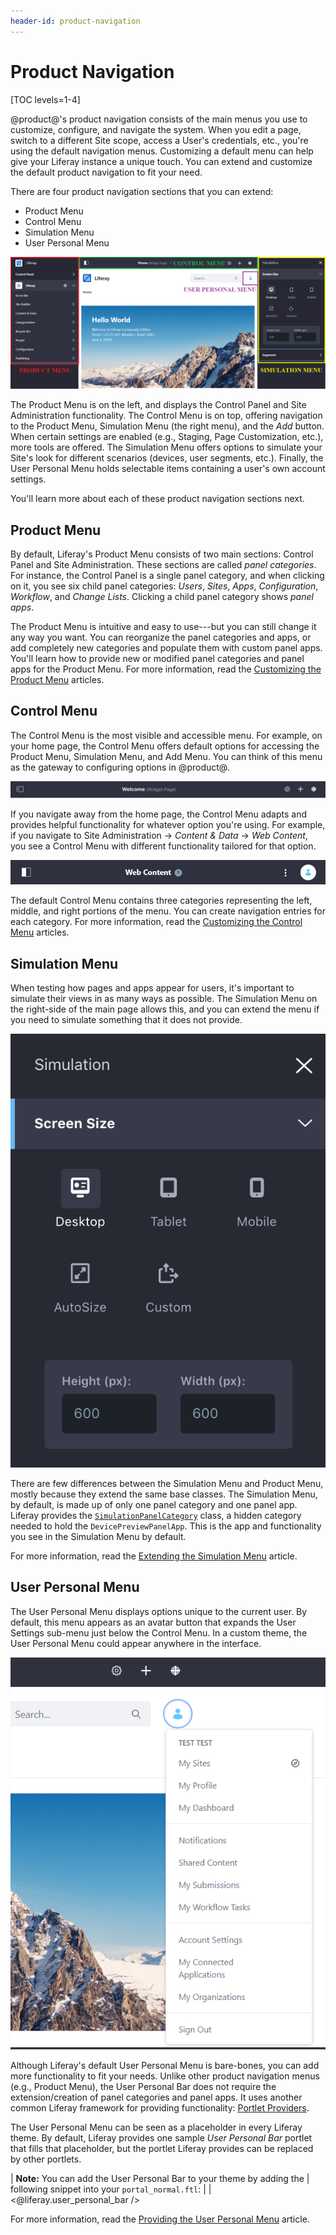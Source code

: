 ```yaml
---
header-id: product-navigation
---
```


# Product Navigation

[TOC levels=1-4]

@product@'s product navigation consists of the main menus you use to customize,
configure, and navigate the system. When you edit a page, switch to a different
Site scope, access a User's credentials, etc., you're using the default
navigation menus. Customizing a default menu can help give your Liferay instance
a unique touch. You can extend and customize the default product navigation to
fit your need.

There are four product navigation sections that you can extend:

- Product Menu
- Control Menu
- Simulation Menu
- User Personal Menu

![Figure 1: The main product navigation menus include the Product Menu, Control Menu, Simulation Menu and User Personal Menu.](../../images/product-navigation-summary.png)

The Product Menu is on the left, and displays the Control Panel and Site
Administration functionality. The Control Menu is on top, offering navigation to
the Product Menu, Simulation Menu (the right menu), and the *Add* button. When
certain settings are enabled (e.g., Staging, Page Customization, etc.), more
tools are offered. The Simulation Menu offers options to simulate your Site's
look for different scenarios (devices, user segments, etc.). Finally, the User
Personal Menu holds selectable items containing a user's own account settings.

You'll learn more about each of these product navigation sections next.

## Product Menu

By default, Liferay's Product Menu consists of two main sections: Control Panel
and Site Administration. These sections are called *panel categories*. For
instance, the Control Panel is a single panel category, and when clicking on it,
you see six child panel categories: *Users*, *Sites*, *Apps*, *Configuration*,
*Workflow*, and *Change Lists*. Clicking a child panel category shows *panel
apps*.

The Product Menu is intuitive and easy to use---but you can still change it any
way you want. You can reorganize the panel categories and apps, or add
completely new categories and populate them with custom panel apps. You'll
learn how to provide new or modified panel categories and panel apps for the
Product Menu. For more information, read the
[Customizing the Product Menu](/docs/7-2/customization/-/knowledge_base/c/customizing-the-product-menu)
articles.

## Control Menu

The Control Menu is the most visible and accessible menu. For example, on your 
home page, the Control Menu offers default options for accessing the Product
Menu, Simulation Menu, and Add Menu. You can think of this menu as the gateway
to configuring options in @product@.

![Figure 1: The Control Menu has three configurable areas: left, right, and middle. It also displays the title and type of page that you are currently viewing.](../../images/control-menu-home.png)

If you navigate away from the home page, the Control Menu adapts and provides
helpful functionality for whatever option you're using. For example, if you
navigate to Site Administration &rarr; *Content & Data* &rarr; *Web Content*,
you see a Control Menu with different functionality tailored for that option.

![Figure 2: When switching your context to web content, the Control Menu adapts to provide helpful options for that area.](../../images/control-menu-web-content.png)

The default Control Menu contains three categories representing the left,
middle, and right portions of the menu. You can create navigation entries for
each category. For more information, read the
[Customizing the Control Menu](/docs/7-2/customization/-/knowledge_base/c/customizing-the-control-menu)
articles.

## Simulation Menu

When testing how pages and apps appear for users, it's important to simulate
their views in as many ways as possible. The Simulation Menu on the right-side
of the main page allows this, and you can extend the menu if you need to
simulate something that it does not provide.

![Figure 1: The Simulation Menu offers a device preview application.](../../images/simulation-menu-preview.png)

There are few differences between the Simulation Menu and Product Menu, mostly
because they extend the same base classes. The Simulation Menu, by default, is
made up of only one panel category and one panel app. Liferay provides the
[`SimulationPanelCategory`](https://github.com/liferay/liferay-portal/blob/7.2.0-ga1/modules/apps/product-navigation/product-navigation-simulation-web/src/main/java/com/liferay/product/navigation/simulation/web/internal/application/list/SimulationPanelCategory.java)
class, a hidden category needed to hold the `DevicePreviewPanelApp`. This is the
app and functionality you see in the Simulation Menu by default.

For more information, read the
[Extending the Simulation Menu](/docs/7-2/customization/-/knowledge_base/c/extending-the-simulation-menu)
article.

## User Personal Menu

The User Personal Menu displays options unique to the current user. By default,
this menu appears as an avatar button that expands the User Settings sub-menu
just below the Control Menu. In a custom theme, the User Personal Menu could
appear anywhere in the interface.

![Figure 1: By default, the User Personal Menu contains the signed-in user's avatar, which opens the user's settings when selected.](../../images/user-personal-menu.png)

Although Liferay's default User Personal Menu is bare-bones, you can
add more functionality to fit your needs. Unlike other product navigation menus
(e.g., Product Menu), the User Personal Bar does not require the
extension/creation of panel categories and panel apps. It uses another common
Liferay framework for providing functionality:
[Portlet Providers](/docs/7-2/frameworks/-/knowledge_base/f/embedding-portlets-in-themes).

The User Personal Menu can be seen as a placeholder in every Liferay theme. By
default, Liferay provides one sample *User Personal Bar* portlet that fills that
placeholder, but the portlet Liferay provides can be replaced by other portlets.

| **Note:** You can add the User Personal Bar to your theme by adding the
| following snippet into your `portal_normal.ftl`:
| 
|     <@liferay.user_personal_bar />

For more information, read the
[Providing the User Personal Menu](/docs/7-2/customization/-/knowledge_base/c/providing-the-user-personal-menu)
article.
